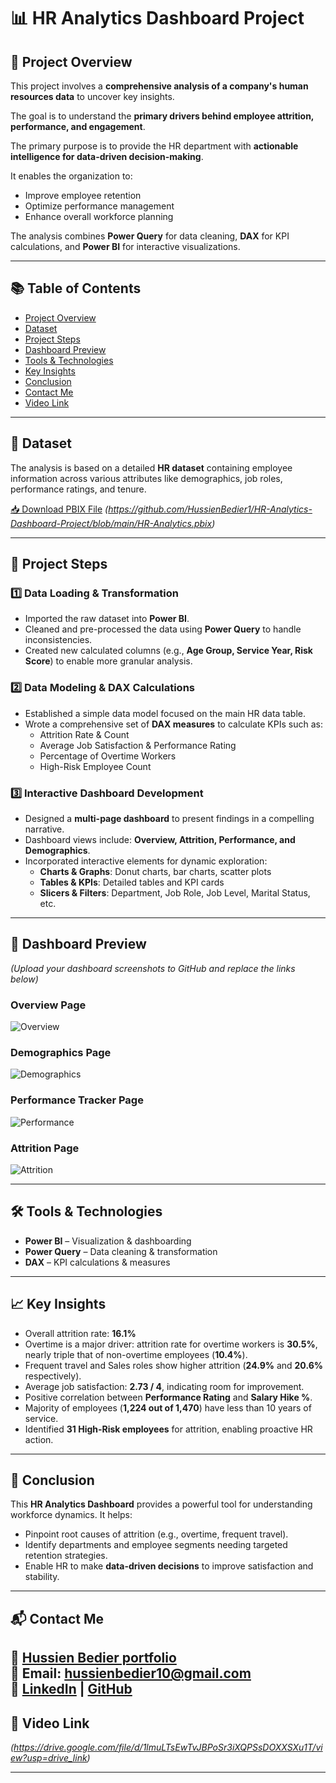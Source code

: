# 📊 HR Analytics Dashboard Project

## 📌 Project Overview
This project involves a **comprehensive analysis of a company's human resources data** to uncover key insights.  

The goal is to understand the **primary drivers behind employee attrition, performance, and engagement**.  

The primary purpose is to provide the HR department with **actionable intelligence for data-driven decision-making**.  

It enables the organization to:
- Improve employee retention  
- Optimize performance management  
- Enhance overall workforce planning  

The analysis combines **Power Query** for data cleaning, **DAX** for KPI calculations, and **Power BI** for interactive visualizations.

---

## 📚 Table of Contents
- [Project Overview](#-project-overview)  
- [Dataset](#-dataset)  
- [Project Steps](#-project-steps)  
- [Dashboard Preview](#-dashboard-preview)  
- [Tools & Technologies](#tools--technologies)  
- [Key Insights](#-key-insights)  
- [Conclusion](#-conclusion)  
- [Contact Me](#-contact-me)  
- [Video Link](#-video-link)  

---

## 📂 Dataset
The analysis is based on a detailed **HR dataset** containing employee information across various attributes like demographics, job roles, performance ratings, and tenure.  

[📥 Download PBIX File](#) *(https://github.com/HussienBedier1/HR-Analytics-Dashboard-Project/blob/main/HR-Analytics.pbix)*

---

## 📑 Project Steps

### 1️⃣ Data Loading & Transformation
- Imported the raw dataset into **Power BI**.  
- Cleaned and pre-processed the data using **Power Query** to handle inconsistencies.  
- Created new calculated columns (e.g., **Age Group, Service Year, Risk Score**) to enable more granular analysis.  

### 2️⃣ Data Modeling & DAX Calculations
- Established a simple data model focused on the main HR data table.  
- Wrote a comprehensive set of **DAX measures** to calculate KPIs such as:  
  - Attrition Rate & Count  
  - Average Job Satisfaction & Performance Rating  
  - Percentage of Overtime Workers  
  - High-Risk Employee Count  

### 3️⃣ Interactive Dashboard Development
- Designed a **multi-page dashboard** to present findings in a compelling narrative.  
- Dashboard views include: **Overview, Attrition, Performance, and Demographics**.  
- Incorporated interactive elements for dynamic exploration:  
  - **Charts & Graphs**: Donut charts, bar charts, scatter plots  
  - **Tables & KPIs**: Detailed tables and KPI cards  
  - **Slicers & Filters**: Department, Job Role, Job Level, Marital Status, etc.  

---

## 📸 Dashboard Preview
*(Upload your dashboard screenshots to GitHub and replace the links below)*  

### Overview Page  
![Overview]( https://github.com/HussienBedier1/HR-Analytics-Dashboard-Project/blob/main/Overview.png)  

### Demographics Page  
![Demographics]( https://github.com/HussienBedier1/HR-Analytics-Dashboard-Project/blob/main/Demographics%20.png)

### Performance Tracker Page  
![Performance]( https://github.com/HussienBedier1/HR-Analytics-Dashboard-Project/blob/main/Performance%20Tracker.png)  

### Attrition Page  
![Attrition]( https://github.com/HussienBedier1/HR-Analytics-Dashboard-Project/blob/main/Attrition%20.png)  


  

---

## 🛠️ Tools & Technologies
- **Power BI** – Visualization & dashboarding  
- **Power Query** – Data cleaning & transformation  
- **DAX** – KPI calculations & measures  

---

## 📈 Key Insights
- Overall attrition rate: **16.1%**  
- Overtime is a major driver: attrition rate for overtime workers is **30.5%**, nearly triple that of non-overtime employees (**10.4%**).  
- Frequent travel and Sales roles show higher attrition (**24.9%** and **20.6%** respectively).  
- Average job satisfaction: **2.73 / 4**, indicating room for improvement.  
- Positive correlation between **Performance Rating** and **Salary Hike %**.  
- Majority of employees (**1,224 out of 1,470**) have less than 10 years of service.  
- Identified **31 High-Risk employees** for attrition, enabling proactive HR action.  

---

## 🏁 Conclusion
This **HR Analytics Dashboard** provides a powerful tool for understanding workforce dynamics. It helps:  
- Pinpoint root causes of attrition (e.g., overtime, frequent travel).  
- Identify departments and employee segments needing targeted retention strategies.  
- Enable HR to make **data-driven decisions** to improve satisfaction and stability.  

---

## 📬 Contact Me  
💼 **[Hussien Bedier portfolio](https://hussien-bedier.my.canva.site/hussien-bedier-portfolio)**  
📧 Email: [hussienbedier10@gmail.com](mailto:hussienbedier10@gmail.com)  
🔗 [LinkedIn](https://www.linkedin.com/in/hussien-bedier-34a778231/) | [GitHub](https://github.com/HussienBedier1)
---

## 🎥 Video Link
*(https://drive.google.com/file/d/1lmuLTsEwTvJBPoSr3iXQPSsDOXXSXu1T/view?usp=drive_link)*  

---
